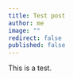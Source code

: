 ```yaml
---
title: Test post
author: me
image: ""
redirect: false
published: false
---
```

This is a test.

![]()